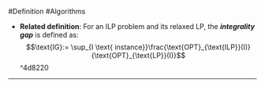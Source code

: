 #Definition #Algorithms 

- **Related definition**: For an ILP problem and its relaxed LP, the ***integrality gap*** is defined as: $$\text{IG}:= \sup_{I \text{ instance}}\frac{\text{OPT}_{\text{ILP}}(I)}{\text{OPT}_{\text{LP}}(I)}$$ ^4d8220
---
